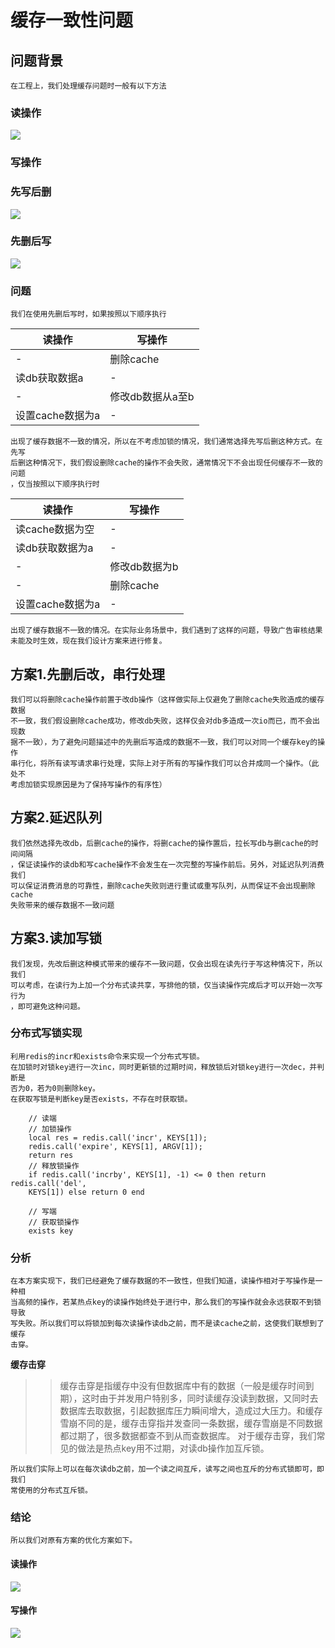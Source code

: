 # 缓存一致性问题
## 问题背景
    在工程上，我们处理缓存问题时一般有以下方法
### 读操作
![](assets/16314998194904.jpg)
### 写操作
### 先写后删
![](assets/16314998600756.jpg)
### 先删后写
![](assets/16314998382383.jpg)
### 问题
    我们在使用先删后写时，如果按照以下顺序执行
读操作|写操作
-|-
-|删除cache
读db获取数据a|-
-|修改db数据从a至b
设置cache数据为a|-
    出现了缓存数据不一致的情况，所以在不考虑加锁的情况，我们通常选择先写后删这种方式。在先写
    后删这种情况下，我们假设删除cache的操作不会失败，通常情况下不会出现任何缓存不一致的问题
    ，仅当按照以下顺序执行时
读操作|写操作
-|-
读cache数据为空|-
读db获取数据为a|-
-|修改db数据为b
-|删除cache
设置cache数据为a|-
    出现了缓存数据不一致的情况。在实际业务场景中，我们遇到了这样的问题，导致广告审核结果
    未能及时生效，现在我们设计方案来进行修复。
## 方案1.先删后改，串行处理
    我们可以将删除cache操作前置于改db操作（这样做实际上仅避免了删除cache失败造成的缓存数据
    不一致，我们假设删除cache成功，修改db失败，这样仅会对db多造成一次io而已，而不会出现数
    据不一致），为了避免问题描述中的先删后写造成的数据不一致，我们可以对同一个缓存key的操作
    串行化，将所有读写请求串行处理，实际上对于所有的写操作我们可以合并成同一个操作。（此处不
    考虑加锁实现原因是为了保持写操作的有序性）
## 方案2.延迟队列
    我们依然选择先改db，后删cache的操作，将删cache的操作置后，拉长写db与删cache的时间间隔
    ，保证读操作的读db和写cache操作不会发生在一次完整的写操作前后。另外，对延迟队列消费我们
    可以保证消费消息的可靠性，删除cache失败则进行重试或重写队列，从而保证不会出现删除cache
    失败带来的缓存数据不一致问题
## 方案3.读加写锁
    我们发现，先改后删这种模式带来的缓存不一致问题，仅会出现在读先行于写这种情况下，所以我们
    可以考虑，在读行为上加一个分布式读共享，写排他的锁，仅当读操作完成后才可以开始一次写行为
    ，即可避免这种问题。
### 分布式写锁实现
    利用redis的incr和exists命令来实现一个分布式写锁。
    在加锁时对锁key进行一次inc，同时更新锁的过期时间，释放锁后对锁key进行一次dec，并判断是
    否为0，若为0则删除key。
    在获取写锁是判断key是否exists，不存在时获取锁。
```
    // 读端
    // 加锁操作
    local res = redis.call('incr', KEYS[1]);
    redis.call('expire', KEYS[1], ARGV[1]);
    return res
    // 释放锁操作
    if redis.call('incrby', KEYS[1], -1) <= 0 then return redis.call('del', 
    KEYS[1]) else return 0 end
```
```
    // 写端
    // 获取锁操作
    exists key
```
### 分析
    在本方案实现下，我们已经避免了缓存数据的不一致性，但我们知道，读操作相对于写操作是一种相
    当高频的操作，若某热点key的读操作始终处于进行中，那么我们的写操作就会永远获取不到锁导致
    写失败。所以我们可以将锁加到每次读操作读db之前，而不是读cache之前，这使我们联想到了缓存
    击穿。
**缓存击穿**
>> 缓存击穿是指缓存中没有但数据库中有的数据（一般是缓存时间到期），这时由于并发用户特别多，同时读缓存没读到数据，又同时去数据库去取数据，引起数据库压力瞬间增大，造成过大压力。和缓存雪崩不同的是，缓存击穿指并发查同一条数据，缓存雪崩是不同数据都过期了，很多数据都查不到从而查数据库。
>> 对于缓存击穿，我们常见的做法是热点key用不过期，对读db操作加互斥锁。

    所以我们实际上可以在每次读db之前，加一个读之间互斥，读写之间也互斥的分布式锁即可，即我们
    常使用的分布式互斥锁。
### 结论
    所以我们对原有方案的优化方案如下。
#### 读操作
![](assets/16315036536339.jpg)
#### 写操作

![](assets/16315036745326.jpg)

    
